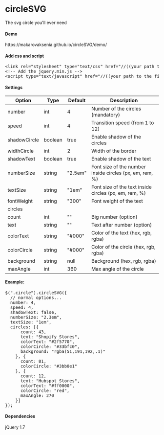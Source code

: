 <h1>circleSVG</h1>
<p>The svg circle you'll ever need</p>

<h4>Demo</h4>
https://makarovaksenia.github.io/circleSVG/demo/

<h4>Add css and script</h4>
<div class="highlight highlight-text-html-basic"><pre>&lt;<span class="pl-ent">link</span> <span class="pl-e">rel</span>=<span class="pl-s"><span class="pl-pds">"</span>stylesheet<span class="pl-pds">"</span></span> <span class="pl-e">type</span>=<span class="pl-s"><span class="pl-pds">"</span>text/css<span class="pl-pds">"</span></span> <span class="pl-e">href</span>=<span class="pl-s"><span class="pl-pds">"</span>//((your path to the file))/circleSVG.css<span class="pl-pds">"</span></span>/&gt;
<span class="pl-c">&lt;!-- Add the jquery.min.js --&gt;</span>
&lt;<span class="pl-ent">script</span> <span class="pl-e">type</span>=<span class="pl-s"><span class="pl-pds">"</span>text/javascript<span class="pl-pds">"</span></span> <span class="pl-e">href</span>=<span class="pl-s"><span class="pl-pds">"</span>//((your path to the file))/circleSVG.js<span class="pl-pds">"</span></span>&gt;&lt;<span class="pl-ent">/script</span>&gt;</pre></div>

<h4>Settings</h4>
<table><thead>
<tr>
<th>Option</th>
<th>Type</th>
<th>Default</th>
<th>Description</th>
</tr>
</thead><tbody>
<tr>
<td>number</td>
<td>int</td>
<td>4</td>
<td>Number of the circles (mandatory)</td>
</tr>
<tr>
<td>speed</td>
<td>int</td>
<td>4</td>
<td>Transition speed (from 1 to 12)</td>
</tr>
<tr>
<td>shadowCircle</td>
<td>boolean</td>
<td>true</td>
<td>Enable shadow of the circles</td>
</tr>
<tr>
<td>widthCircle</td>
<td>int</td>
<td>2</td>
<td>Width of the border</td>
</tr>
<tr>
<td>shadowText</td>
<td>boolean</td>
<td>true</td>
<td>Enable shadow of the text</td>
</tr>
<tr>
<td>numberSize</td>
<td>string</td>
<td>"2.5em"</td>
<td>Font size of the number inside circles (px, em, rem, %)</td>
</tr>
<tr>
<td>textSize</td>
<td>string</td>
<td>"1em"</td>
<td>Font size of the text inside circles (px, em, rem, %)</td>
</tr>
<tr>
<tr>
<td>fontWeight</td>
<td>string</td>
<td>"300"</td>
<td>Font weight of the text</td>
</tr>
<tr>
<tr>
<td>circles</td>
</tr>
<tr>
<td>count</td>
<td>int</td>
<td>""</td>
<td>Big number (option)</td>
</tr>
<tr>
<td>text</td>
<td>string</td>
<td>""</td>
<td>Text after number (option)</td>
</tr>
<tr>
<td>colorText</td>
<td>string</td>
<td>"#000"</td>
<td>Color of the text (hex, rgb, rgba)</td>
</tr>
<tr>
<td>colorCircle</td>
<td>string</td>
<td>"#000"</td>
<td>Color of the circle (hex, rgb, rgba)</td>
</tr>
<tr>
<td>background</td>
<td>string</td>
<td>null</td>
<td>Background (hex, rgb, rgba)</td>
</tr>
<tr>
<td>maxAngle</td>
<td>int</td>
<td>360</td>
<td>Max angle of the circle</td>
</tr>
</tbody></table>

<h4>Example:</h4>
<div class="highlight highlight-source-js"><pre>
<span class="pl-en">$</span>(<span class="pl-s"><span class="pl-pds">"</span>.circle<span class="pl-pds">"</span></span>).<span class="pl-en">circleSVG</span>({
  <span class="pl-c">// normal options...</span>
  number<span class="pl-k">:</span> <span class="pl-c1">4</span>,
  speed<span class="pl-k">:</span> <span class="pl-c1">4</span>,
  shadowText<span class="pl-k">:</span> <span class="pl-c1">false</span>,
  numberSize<span class="pl-k">:</span> <span class="pl-c1">"2.3em"</span>,
  textSize<span class="pl-k">:</span> <span class="pl-c1">"1em"</span>,
  circles<span class="pl-k">:</span> [{
      count<span class="pl-k">:</span> <span class="pl-c1">43</span>,
      text<span class="pl-k">:</span> <span class="pl-c1">"Shopify Stores"</span>,
      colorText<span class="pl-k">:</span> <span class="pl-c1">"#2f5770"</span>,
      colorCircle<span class="pl-k">:</span> <span class="pl-c1">"#33bfc0"</span>,
      background<span class="pl-k">:</span> <span class="pl-c1">"rgba(51,191,192,.1)"</span>
    }, {
      count<span class="pl-k">:</span> <span class="pl-c1">81</span>,
      colorCircle<span class="pl-k">:</span> <span class="pl-c1">"#3bb0e1"</span>
    }, {
      count<span class="pl-k">:</span> <span class="pl-c1">12</span>,
      text<span class="pl-k">:</span> <span class="pl-c1">"Hubspot Stores"</span>,
      colorText<span class="pl-k">:</span> <span class="pl-c1">"#ff0000"</span>,
      colorCircle<span class="pl-k">:</span> <span class="pl-c1">"red"</span>,
      maxAngle<span class="pl-k">:</span> <span class="pl-c1">270</span>
    }]
});</pre></div>

<h4>Dependencies</h4>
<p>jQuery 1.7</p>
